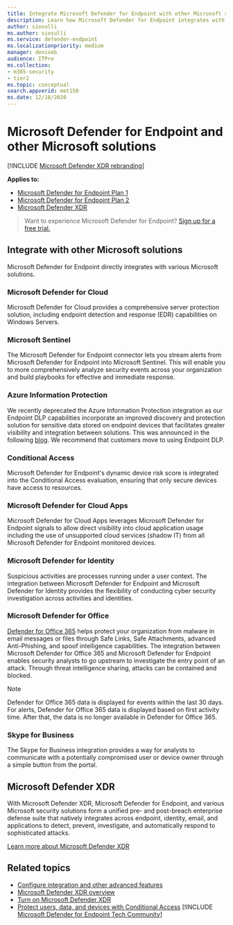 ```yaml
---
title: Integrate Microsoft Defender for Endpoint with other Microsoft solutions
description: Learn how Microsoft Defender for Endpoint integrates with other Microsoft solutions, including Microsoft Defender for Identity and Microsoft Defender for Cloud.
author: siosulli
ms.author: siosulli
ms.service: defender-endpoint
ms.localizationpriority: medium
manager: deniseb
audience: ITPro
ms.collection: 
- m365-security
- tier2
ms.topic: conceptual
search.appverid: met150
ms.date: 12/18/2020
---
```


# Microsoft Defender for Endpoint and other Microsoft solutions

[!INCLUDE [Microsoft Defender XDR rebranding](../includes/microsoft-defender.md)]


**Applies to:**

- [Microsoft Defender for Endpoint Plan 1](microsoft-defender-endpoint.md)
- [Microsoft Defender for Endpoint Plan 2](microsoft-defender-endpoint.md)
- [Microsoft Defender XDR](/defender-xdr)

> Want to experience Microsoft Defender for Endpoint? [Sign up for a free trial.](https://signup.microsoft.com/create-account/signup?products=7f379fee-c4f9-4278-b0a1-e4c8c2fcdf7e&ru=https://aka.ms/MDEp2OpenTrial?ocid=docs-wdatp-exposedapis-abovefoldlink)

## Integrate with other Microsoft solutions

Microsoft Defender for Endpoint directly integrates with various Microsoft solutions.

### Microsoft Defender for Cloud

Microsoft Defender for Cloud provides a comprehensive server protection solution, including endpoint detection and response (EDR) capabilities on Windows Servers.

### Microsoft Sentinel

The Microsoft Defender for Endpoint connector lets you stream alerts from Microsoft Defender for Endpoint into Microsoft Sentinel. This will enable you to more comprehensively analyze security events across your organization and build playbooks for effective and immediate response.

### Azure Information Protection

We recently deprecated the Azure Information Protection integration as our Endpoint DLP capabilities incorporate an improved discovery and protection solution for sensitive data stored on endpoint devices that facilitates greater visibility and integration between solutions. This was announced in the following [blog](https://techcommunity.microsoft.com/t5/microsoft-defender-for-endpoint/protecting-sensitive-information-on-devices/ba-p/2143555). We recommend that customers move to using Endpoint DLP.

### Conditional Access

Microsoft Defender for Endpoint's dynamic device risk score is integrated into the Conditional Access evaluation, ensuring that only secure devices have access to resources.

### Microsoft Defender for Cloud Apps

Microsoft Defender for Cloud Apps leverages Microsoft Defender for Endpoint signals to allow direct visibility into cloud application usage including the use of unsupported cloud services (shadow IT) from all Microsoft Defender for Endpoint monitored devices.

### Microsoft Defender for Identity

Suspicious activities are processes running under a user context. The integration between Microsoft Defender for Endpoint and Microsoft Defender for Identity provides the flexibility of conducting cyber security investigation across activities and identities.

### Microsoft Defender for Office

[Defender for Office 365](/defender-office-365/defender-for-office-365) helps protect your organization from malware in email messages or files through Safe Links, Safe Attachments, advanced Anti-Phishing, and spoof intelligence capabilities. The integration between Microsoft Defender for Office 365 and Microsoft Defender for Endpoint enables security analysts to go upstream to investigate the entry point of an attack. Through threat intelligence sharing, attacks can be contained and blocked.

> [!NOTE]
> Defender for Office 365 data is displayed for events within the last 30 days. For alerts, Defender for Office 365 data is displayed based on first activity time. After that, the data is no longer available in Defender for Office 365.

### Skype for Business

The Skype for Business integration provides a way for analysts to communicate with a potentially compromised user or device owner through a simple button from the portal.

<a name='microsoft-365-defender'></a>

## Microsoft Defender XDR

With Microsoft Defender XDR, Microsoft Defender for Endpoint, and various Microsoft security solutions form a unified pre- and post-breach enterprise defense suite that natively integrates across endpoint, identity, email, and applications to detect, prevent, investigate, and automatically respond to sophisticated attacks.

[Learn more about Microsoft Defender XDR](/defender-xdr/microsoft-365-defender)

## Related topics

- [Configure integration and other advanced features](advanced-features.md)
- [Microsoft Defender XDR overview](/defender-xdr/microsoft-365-defender)
- [Turn on Microsoft Defender XDR](/microsoft-365/security/defender/m365d-enable)
- [Protect users, data, and devices with Conditional Access](conditional-access.md)
[!INCLUDE [Microsoft Defender for Endpoint Tech Community](../includes/defender-mde-techcommunity.md)]
